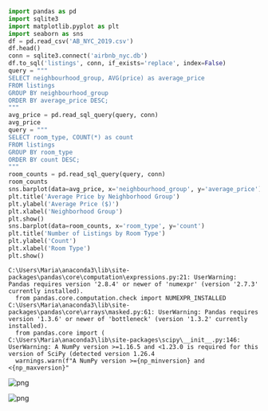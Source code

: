 ```python
import pandas as pd
import sqlite3
import matplotlib.pyplot as plt
import seaborn as sns
df = pd.read_csv('AB_NYC_2019.csv')
df.head()
conn = sqlite3.connect('airbnb_nyc.db')
df.to_sql('listings', conn, if_exists='replace', index=False)
query = """
SELECT neighbourhood_group, AVG(price) as average_price
FROM listings
GROUP BY neighbourhood_group
ORDER BY average_price DESC;
"""
avg_price = pd.read_sql_query(query, conn)
avg_price
query = """
SELECT room_type, COUNT(*) as count
FROM listings
GROUP BY room_type
ORDER BY count DESC;
"""
room_counts = pd.read_sql_query(query, conn)
room_counts
sns.barplot(data=avg_price, x='neighbourhood_group', y='average_price')
plt.title('Average Price by Neighborhood Group')
plt.ylabel('Average Price ($)')
plt.xlabel('Neighborhood Group')
plt.show()
sns.barplot(data=room_counts, x='room_type', y='count')
plt.title('Number of Listings by Room Type')
plt.ylabel('Count')
plt.xlabel('Room Type')
plt.show()

```

    C:\Users\Maria\anaconda3\lib\site-packages\pandas\core\computation\expressions.py:21: UserWarning: Pandas requires version '2.8.4' or newer of 'numexpr' (version '2.7.3' currently installed).
      from pandas.core.computation.check import NUMEXPR_INSTALLED
    C:\Users\Maria\anaconda3\lib\site-packages\pandas\core\arrays\masked.py:61: UserWarning: Pandas requires version '1.3.6' or newer of 'bottleneck' (version '1.3.2' currently installed).
      from pandas.core import (
    C:\Users\Maria\anaconda3\lib\site-packages\scipy\__init__.py:146: UserWarning: A NumPy version >=1.16.5 and <1.23.0 is required for this version of SciPy (detected version 1.26.4
      warnings.warn(f"A NumPy version >={np_minversion} and <{np_maxversion}"
    


    
![png](output_0_1.png)
    



    
![png](output_0_2.png)
    



```python

```
